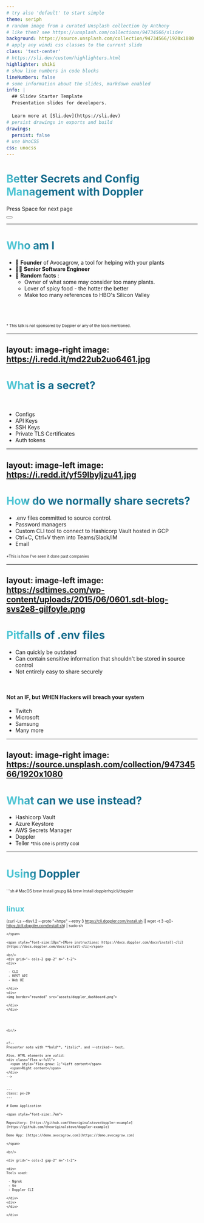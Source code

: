 ```yaml
---
# try also 'default' to start simple
theme: seriph
# random image from a curated Unsplash collection by Anthony
# like them? see https://unsplash.com/collections/94734566/slidev
background: https://source.unsplash.com/collection/94734566/1920x1080
# apply any windi css classes to the current slide
class: 'text-center'
# https://sli.dev/custom/highlighters.html
highlighter: shiki
# show line numbers in code blocks
lineNumbers: false
# some information about the slides, markdown enabled
info: |
  ## Slidev Starter Template
  Presentation slides for developers.

  Learn more at [Sli.dev](https://sli.dev)
# persist drawings in exports and build
drawings:
  persist: false
# use UnoCSS
css: unocss
---
```


# Better Secrets and Config Management with Doppler


<div class="pt-12">
  <span @click="$slidev.nav.next" class="px-2 py-1 rounded cursor-pointer" hover="bg-white bg-opacity-10">
    Press Space for next page <carbon:arrow-right class="inline"/>
  </span>
</div>

<div class="abs-br m-6 flex gap-2">
  <button @click="$slidev.nav.openInEditor()" title="Open in Editor" class="text-xl icon-btn opacity-50 !border-none !hover:text-white">
    <carbon:edit />
  </button>
  <a href="https://github.com/slidevjs/slidev" target="_blank" alt="GitHub"
    class="text-xl icon-btn opacity-50 !border-none !hover:text-white">
    <carbon-logo-github />
  </a>
</div>

<!--
The last comment block of each slide will be treated as slide notes. It will be visible and editable in Presenter Mode along with the slide. [Read more in the docs](https://sli.dev/guide/syntax.html#notes)
-->

---

# Who am I


- 📝 **Founder** of Avocagrow, a tool for helping with your plants
- 🧑‍💻 **Senior Software Engineer**
- 🥑 **Random facts** : 
    - Owner of what some may consider too many plants. 
    - Lover of spicy food - the hotter the better
    - Make too many references to HBO's Silicon Valley

<br>
<br>

<span style="font-size:10px">* This talk is not sponsored by Doppler or any of the tools mentioned.</span>



<!--
You can have `style` tag in markdown to override the style for the current page.
Learn more: https://sli.dev/guide/syntax#embedded-styles
-->

<style>
h1 {
  background-color: #2B90B6;
  background-image: linear-gradient(45deg, #4EC5D4 10%, #146b8c 20%);
  background-size: 100%;
  -webkit-background-clip: text;
  -moz-background-clip: text;
  -webkit-text-fill-color: transparent;
  -moz-text-fill-color: transparent;
}

.slidev-layout {
background-color: #1b1a1d;
background-image: url("data:image/svg+xml,%3Csvg xmlns='http://www.w3.org/2000/svg' viewBox='0 0 80 40' width='80' height='40'%3E%3Cpath fill='%23252725' fill-opacity='0.4' d='M0 40a19.96 19.96 0 0 1 5.9-14.11 20.17 20.17 0 0 1 19.44-5.2A20 20 0 0 1 20.2 40H0zM65.32.75A20.02 20.02 0 0 1 40.8 25.26 20.02 20.02 0 0 1 65.32.76zM.07 0h20.1l-.08.07A20.02 20.02 0 0 1 .75 5.25 20.08 20.08 0 0 1 .07 0zm1.94 40h2.53l4.26-4.24v-9.78A17.96 17.96 0 0 0 2 40zm5.38 0h9.8a17.98 17.98 0 0 0 6.67-16.42L7.4 40zm3.43-15.42v9.17l11.62-11.59c-3.97-.5-8.08.3-11.62 2.42zm32.86-.78A18 18 0 0 0 63.85 3.63L43.68 23.8zm7.2-19.17v9.15L62.43 2.22c-3.96-.5-8.05.3-11.57 2.4zm-3.49 2.72c-4.1 4.1-5.81 9.69-5.13 15.03l6.61-6.6V6.02c-.51.41-1 .85-1.48 1.33zM17.18 0H7.42L3.64 3.78A18 18 0 0 0 17.18 0zM2.08 0c-.01.8.04 1.58.14 2.37L4.59 0H2.07z'%3E%3C/path%3E%3C/svg%3E");
}
</style>

<!--
Here is another comment.
-->
---
layout: image-right
image: https://i.redd.it/md22ub2uo6461.jpg
---
# What is a secret?
 <br />

 - Configs
 - API Keys
 - SSH Keys
 - Private TLS Certificates
 - Auth tokens

---
layout: image-left
image: https://i.redd.it/yf59lbyljzu41.jpg 
---

# How do we normally share secrets?

 - .env files committed to source control.
 - Password managers
 - Custom CLI tool to connect to Hashicorp Vault hosted in GCP
 - Ctrl+C, Ctrl+V them into Teams/Slack/IM
 - Email

<span style="font-size:10px">*This is how I've seen it done past companies</span>


---
layout: image-left
image: https://sdtimes.com/wp-content/uploads/2015/06/0601.sdt-blog-svs2e8-gilfoyle.png
---
# Pitfalls of .env files

 - Can quickly be outdated
 - Can contain sensitive information that shouldn't be stored in source control
 - Not entirely easy to share securely

<br/>

#### Not an IF, but WHEN Hackers will breach your system
 - Twitch 
 - Microsoft 
 - Samsung 
 - Many more

---
layout: image-right
image: https://source.unsplash.com/collection/94734566/1920x1080
---

# What can we use instead?

- Hashicorp Vault
- Azure Keystore
- AWS Secrets Manager
- Doppler
- Teller <span style="font-size:12px">*this one is pretty cool</span>

---

# Using Doppler

<span style="font-size:10px">
```sh
# MacOS
brew install gnupg && brew install dopplerhq/cli/doppler

# linux
(curl -Ls --tlsv1.2 --proto "=https" --retry 3 https://cli.doppler.com/install.sh || wget -t 3 -qO- https://cli.doppler.com/install.sh) | sudo sh
```
</span>

<span style="font-size:10px">[More instructions: https://docs.doppler.com/docs/install-cli](https://docs.doppler.com/docs/install-cli)</span>

<br/>
<div grid="~ cols-2 gap-2" m="-t-2">
<div>

 - CLI 
 - REST API
 - Web UI

</div>
<div>
<img border="rounded" src="assets/doppler_dashboard.png">

</div>
</div>




<br/>


<!--
Presenter note with **bold**, *italic*, and ~~striked~~ text.

Also, HTML elements are valid:
<div class="flex w-full">
  <span style="flex-grow: 1;">Left content</span>
  <span>Right content</span>
</div>
-->


---
class: px-20
---

# Demo Application

<span style="font-size:.7em">

Repository: [https://github.com/theoriginalstove/doppler-example](https://github.com/theoriginalstove/doppler-example)

Demo App: [https://demo.avocagrow.com](https://demo.avocagrow.com)

</span>

<br/>

<div grid="~ cols-2 gap-2" m="-t-2">

<div>
Tools used:

 - Ngrok 
 - Go 
 - Doppler CLI

</div>
<div>
</div>

</div>
